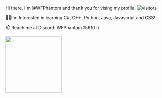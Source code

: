 Hi there, I'm @WFPhantom and thank you for vising my profile! ![visitors](https://visitor-badge.glitch.me/badge?page_id=${WFPhantom}.${WFPhantom})

👨‍💻I'm Interested in learning C#, C++, Python, Java, Javascript and CSS!

📫 Reach me at Discord: WFPhantom#5610 :)

<img height="180em" src="https://github-readme-stats.vercel.app/api?username=WFPhantom&show_icons=true&hide_border=true&&count_private=true&include_all_commits=true" />
